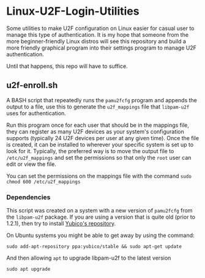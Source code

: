 Linux-U2F-Login-Utilities
=========================

Some utilities to make U2F configuration on Linux easier for casual user to
manage this type of authentication. It is my hope that someone from the more
beginner-friendly Linux distros will see this repository and build a more friendly
graphical program into their settings program to manage U2F authentication.

Until that happens, this repo will have to suffice.

u2f-enroll.sh
-------------

A BASH script that repeatedly runs the ```pamu2fcfg``` program and appends the output
to a file, use this to generate the ```u2f_mappings``` file that ```libpam-u2f``` uses
for authentication.

Run this program once for each user that should be in the mappings file, they can
register as many U2F devices as your system's configuration supports (typically
24 U2F devices per user at any given time). Once the file is created, it can be
installed to wherever your specific system is set up to look for it. Typically,
the preferred way is to move the output file to ```/etc/u2f_mappings``` and set
the permissions so that only the ```root``` user can edit or view the file.

You can set the permissions on the mappings file with the command
`sudo chmod 600 /etc/u2f_mappings`

### Dependencies

This script was created on a system with a new version of `pamu2fcfg` from the `libpam-u2f`
package. If you are using a version that is quite old (prior to 1.2.1), then try to install
[Yubico's repository](https://support.yubico.com/hc/en-us/articles/360016649039-Installing-Yubico-Software-on-Linux).

On Ubuntu systems you might be able to get away by using the command:

`sudo add-apt-repository ppa:yubico/stable && sudo apt-get update`

And then allowing `apt` to upgrade libpam-u2f to the latest version

`sudo apt upgrade`
